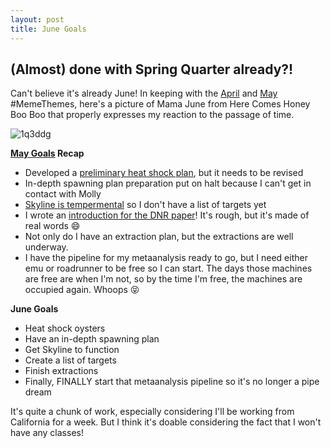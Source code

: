 ```yaml
---
layout: post
title: June Goals
---
```


## (Almost) done with Spring Quarter already?!

Can't believe it's already June! In keeping with the [April](https://yaaminiv.github.io/April-Goals/) and [May](https://yaaminiv.github.io/May-Goals/) #MemeThemes, here's a picture of Mama June from Here Comes Honey Boo Boo that properly expresses my reaction to the passage of time.

![1q3ddg](https://cloud.githubusercontent.com/assets/22335838/26670105/3a4e5f74-4665-11e7-8bf7-f8e06ee7c077.jpg)

**[May Goals](https://yaaminiv.github.io/May-Goals/) Recap**
- Developed a [preliminary heat shock plan](https://yaaminiv.github.io/Heat-Shock-Practice/), but it needs to be revised
- In-depth spawning plan preparation put on halt because I can't get in contact with Molly
- [Skyline is tempermental](https://yaaminiv.github.io/Another-Skyline-Fail/) so I don't have a list of targets yet
- I wrote an [introduction for the DNR paper](https://docs.google.com/a/uw.edu/document/d/1giP16iXWPE7oDSNI7fyLV3p_1jqsXuuxlH7cJQAwhLM/edit?usp=drive_web)! It's rough, but it's made of real words :smile:
- Not only do I have an extraction plan, but the extractions are well underway.
- I have the pipeline for my metaanalysis ready to go, but I need either emu or roadrunner to be free so I can start. The days those machines are free are when I'm not, so by the time I'm free, the machines are occupied again. Whoops :stuck_out_tongue_closed_eyes:

**June Goals**

- Heat shock oysters
- Have an in-depth spawning plan
- Get Skyline to function
- Create a list of targets
- Finish extractions
- Finally, FINALLY start that metaanalysis pipeline so it's no longer a pipe dream

It's quite a chunk of work, especially considering I'll be working from California for a week. But I think it's doable considering the fact that I won't have any classes!
